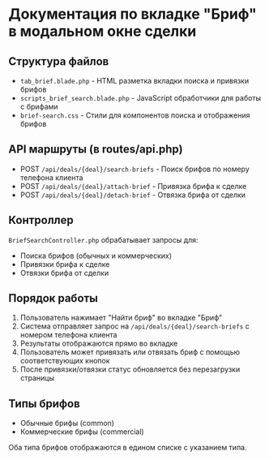 # Документация по вкладке "Бриф" в модальном окне сделки

## Структура файлов
- `tab_brief.blade.php` - HTML разметка вкладки поиска и привязки брифов
- `scripts_brief_search.blade.php` - JavaScript обработчики для работы с брифами
- `brief-search.css` - Стили для компонентов поиска и отображения брифов

## API маршруты (в routes/api.php)
- POST `/api/deals/{deal}/search-briefs` - Поиск брифов по номеру телефона клиента
- POST `/api/deals/{deal}/attach-brief` - Привязка брифа к сделке
- POST `/api/deals/{deal}/detach-brief` - Отвязка брифа от сделки

## Контроллер
`BriefSearchController.php` обрабатывает запросы для:
- Поиска брифов (обычных и коммерческих)
- Привязки брифа к сделке
- Отвязки брифа от сделки

## Порядок работы
1. Пользователь нажимает "Найти бриф" во вкладке "Бриф"
2. Система отправляет запрос на `/api/deals/{deal}/search-briefs` с номером телефона клиента
3. Результаты отображаются прямо во вкладке
4. Пользователь может привязать или отвязать бриф с помощью соответствующих кнопок
5. После привязки/отвязки статус обновляется без перезагрузки страницы

## Типы брифов
- Обычные брифы (common)
- Коммерческие брифы (commercial)

Оба типа брифов отображаются в едином списке с указанием типа.
